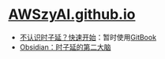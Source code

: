 # [AWSzyAI.github.io](https://awszyai.github.io/)

- [不认识时子延？快速开始](https://awszyai.github.io/szy)：暂时使用[GitBook](https://note.aiszy.life/)
- [Obsidian：时子延的第二大脑](https://awszyai.github.io/obsidian)

